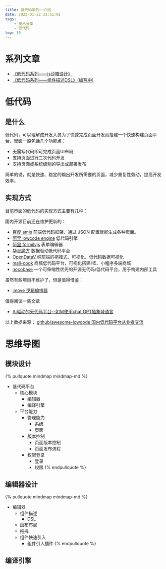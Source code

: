 ```yaml
---
title: 低代码系列——介绍
date: 2023-01-22 21:51:01
tags:
    - 技术分享
    - 低代码
top: 10
---
```


# 系列文章

- [《低代码系列——js沙箱设计》](/lowcode/sandbox.html)
- [《低代码系列——组件描述DSL》(编写中)](/lowcode/component.html)

# 低代码

## 是什么

低代码，可以理解成开发人员为了快速完成页面开发而搭建一个快速构建页面平台，里面一般包括几个功能点：

- 无需写代码即可完成页面UI布局
- 支持页面进行二次代码开发
- 支持页面或系统级别的导出或部署发布

简单的说，就是快速、稳定的输出开发所需要的页面，减少重复性劳动，提高开发效率。

<!-- more -->

## 实现方式

目前市面的低代码的实现方式主要有几种：

国内开源目前还在维护更新的：

- [百度 amis](https://github.com/baidu/amis)  前端低代码框架，通过 JSON 配置就能生成各种页面。
- [阿里 lowcode engine](https://github.com/alibaba/lowcode-engine) 低代码引擎
- [阿里 formilyjs](https://formilyjs.org/) 表单编辑器
- [华炎魔方](https://github.com/steedos/steedos-platform/) 数据驱动低代码平台
- [OpenDataV ](https://github.com/AnsGoo/openDataV)  纯前端的拖拽式、可视化、低代码数据可视化
- [mall-cook](https://github.com/wangyuan389/mall-cook) 商城低代码平台，可视化搭建H5、小程序多端商城
- [nocobase](https://github.com/nocobase/nocobase) 一个可伸缩性优先的开源无代码/低代码平台，用于构建内部工具

虽然有些项目不维护了，但是值得借鉴：
- [imove 逻辑编排器](https://github.com/i5ting/imove) 

值得阅读一些文章

- [AI驱动的无代码平台--如何使用chat GPT抽象域语言](https://medium.com/@andreasmuelder/ai-powered-low-code-platform-by-example-how-to-use-chatgpt-to-abstract-from-domain-languages-625c3abf0e49)

以上数据来源：
[github/awesome-lowcode 国内低代码平台从业者交流](https://github.com/taowen/awesome-lowcode)

# 思维导图

## 模块设计
{% pullquote mindmap mindmap-md %}
- 低代码平台
  - 核心模块
    - 编辑器
    - 编译引擎
  - 平台能力
    - 管理能力
      - 系统
      - 页面
    - 版本控制
      - 页面版本控制
      - 页面发布流程
    - 权限登录
      - 登录
      - 权限
{% endpullquote %}

## 编辑器设计

{% pullquote mindmap mindmap-md %}
- 编辑器
  - 组件描述
    - DSL
  - 画布布局
  - 拖拽
  - 组件快速引入
    - 组件引入插件
{% endpullquote %}

## 编译引擎